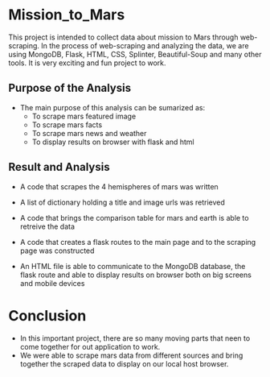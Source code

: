 # Mission_to_Mars
This project is intended to collect data about mission to Mars through web-scraping. In the process of web-scraping and analyzing the data, we are using MongoDB, Flask, HTML, CSS, Splinter, Beautiful-Soup and many other tools.  It is very exciting and fun project to work.
## Purpose of the Analysis

   * The main purpose of this analysis can be sumarized as:
     - To scrape mars featured image
     - To scrape mars facts
     - To scrape mars news and weather
     - To display results on browser with flask and html

## Result and Analysis

   * A code that scrapes the 4 hemispheres of mars was written
   * A list of dictionary holding a title and image urls was retrieved


   * A code that brings the comparison table for mars and earth is able to retreive the data
   
   * A code that creates a flask routes to the main page and to the scraping page was constructed

   * An HTML file is able to communicate to the MongoDB database, the flask route and able to display results on browser both on big screens and mobile devices

   # Conclusion

   * In this important project, there are so many moving parts that neen to come together for out application to work.
   * We were able to scrape mars data from different sources and bring together the scraped data to display on our local host browser.

